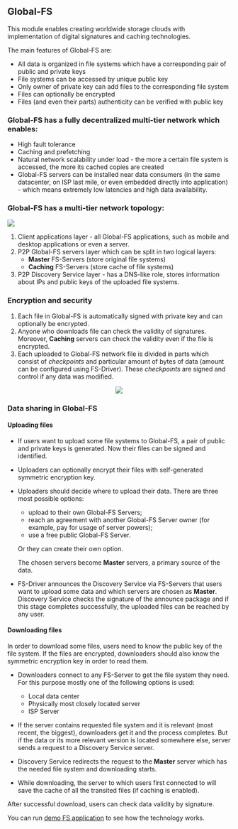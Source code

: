 ## Global-FS

This module enables creating worldwide storage clouds with implementation of digital signatures and caching technologies.

The main features of Global-FS are:
* All data is organized in file systems which have a corresponding pair of public and private keys
* File systems can be accessed by unique public key
* Only owner of private key can add files to the corresponding file system
* Files can optionally be encrypted
* Files (and even their parts) authenticity can be verified with public key

### Global-FS has a fully decentralized multi-tier network which enables:
* High fault tolerance 
* Caching and prefetching
* Natural network scalability under load - the more a certain file system is accessed, the more its cached copies are 
created
* Global-FS servers can be installed near data consumers (in the same datacenter, on ISP last mile, or even embedded 
directly into application) - which means extremely low latencies and high data availability.

### Global-FS has a multi-tier network topology:

<img src="http://datakernel.io/static/images/globalfs-architecture.png">

1. Client applications layer - all Global-FS applications, such as mobile and desktop applications or even a server.
2. P2P Global-FS servers layer which can be split in two logical layers:
    * **Master** FS-Servers (store original file systems)
    * **Caching** FS-Servers (store cache of file systems)
3. P2P Discovery Service layer - has a DNS-like role, stores information about IPs and public keys of the uploaded 
file systems.

### Encryption and security
1. Each file in Global-FS is automatically signed with private key and can optionally be encrypted.
2. Anyone who downloads file can check the validity of signatures. Moreover, **Caching** servers can check
the validity even if the file is encrypted.
3. Each uploaded to Global-FS network file is divided in parts which consist of *checkpoints* and particular amount of 
bytes of data (amount can be configured using FS-Driver). These *checkpoints* are signed and control if any data was modified.

<p align="center">
<img src="http://datakernel.io/static/images/globalfs-file-security.jpg">
</p>

### Data sharing in Global-FS
#### Uploading files

* If users want to upload some file systems to Global-FS, a pair of public and private keys is generated. Now their files 
can be signed and identified.
* Uploaders can optionally encrypt their files with self-generated symmetric encryption key.
* Uploaders should decide where to upload their data. There are three most possible options:
    * upload to their own Global-FS Servers;
    * reach an agreement with another Global-FS Server owner (for example, pay for usage of server powers);
    * use a free public Global-FS Server.
    
    Or they can create their own option.
    
    The chosen servers become **Master** servers, a primary source of the data.
* FS-Driver announces the Discovery Service via FS-Servers that users want to upload some data and which servers are 
chosen as **Master**. Discovery Service checks the signature of the announce package and if this stage completes successfully, 
the uploaded files can be reached by any user.

#### Downloading files
In order to download some files, users need to know the public key of the file system. If the files are encrypted, 
downloaders should also know the symmetric encryption key in order to read them. 

* Downloaders connect to any FS-Server to get the file system they need. For this purpose mostly one of the following 
options is used:

    * Local data center
    * Physically most closely located server
    * ISP Server
* If the server contains requested file system and it is relevant (most recent, the biggest), downloaders get it and the 
process completes. But if the data or its more relevant version is located somewhere else, server sends a request to a 
Discovery Service server.
* Discovery Service redirects the request to the **Master** server which has the needed file system and downloading starts.
* While downloading, the server to which users first connected to will save the cache of all the transited files (if 
caching is enabled).

After successful download, users can check data validity by signature.

You can run [demo FS application](https://github.com/softindex/datakernel/tree/master/global-apps/global-fs-app) to see 
how the technology works.